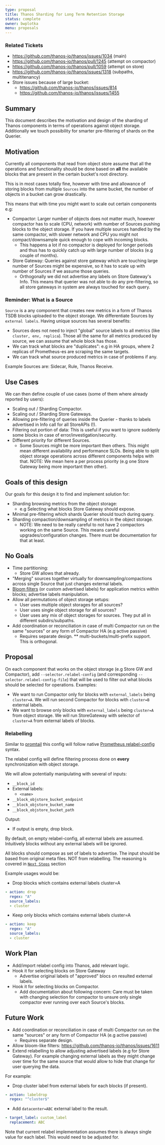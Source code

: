 ```yaml
---
type: proposal
title: Thanos Sharding for Long Term Retention Storage
status: complete
owner: bwplotka
menu: proposals
---
```


### Related Tickets

* https://github.com/thanos-io/thanos/issues/1034 (main)
* https://github.com/thanos-io/thanos/pull/1245 (attempt on compactor)
* https://github.com/thanos-io/thanos/pull/1059 (attempt on store)
* https://github.com/thanos-io/thanos/issues/1318 (subpaths, multitenancy)
* Store issues because of large bucket:
  * https://github.com/thanos-io/thanos/issues/814
  * https://github.com/thanos-io/thanos/issues/1455

## Summary

This document describes the motivation and design of the sharding of Thanos components in terms of operations against object storage. Additionally we touch possibility for smarter pre-filtering of shards on the Querier.

## Motivation

Currently all components that read from object store assume that all the operations and functionality should be done based on **all** the available blocks that are present in the certain bucket's root directory.

This is in most cases totally fine, however with time and allowance of storing blocks from multiple `Sources` into the same bucket, the number of objects in a bucket can grow drastically.

This means that with time you might want to scale out certain components e.g:

* Compactor: Larger number of objects does not matter much, however compactor has to scale (CPU, network) with number of Sources pushing blocks to the object storage. If you have multiple sources handled by the same compactor, with slower network and CPU you might not compact/downsample quick enough to cope with incoming blocks.
  * This happens a lot if no compactor is deployed for longer periods and thus has to quickly catch up with large number of blocks (e.g couple of months).
* Store Gateway: Queries against store gateway which are touching large number of Sources might be expensive, so it has to scale up with number of Sources if we assume those queries.
  * Orthogonally we did not advertise any labels on Store Gateway's Info. This means that querier was not able to do any pre-filtering, so all store gateways in system are always touched for each query.

### Reminder: What is a Source

`Source` is a any component that creates new metrics in a form of Thanos TSDB blocks uploaded to the object storage. We differentiate Sources by `external labels`. Having unique sources has several benefits:

* Sources does not need to inject "global" source labels to all metrics (like `cluster, env, replica`). Those all the same for all metrics produced by source, we can assume that whole block has those.
* We can track what blocks are "duplicates": e.g in HA groups, where 2 replicas of Prometheus-es are scraping the same targets.
* We can track what source produced metrics in case of problems if any.

Example Sources are: Sidecar, Rule, Thanos Receive.

## Use Cases

We can then define couple of use cases (some of them where already reported by users):

* Scaling out / Sharding Compactor.
* Scaling out / Sharding Store Gateways.
* Allowing pre-filtering of queries inside the Querier - thanks to labels advertised in Info call for all StoreAPIs (!).
* Filtering out portion of data: This is useful if you want to ignore suddenly some blocks in case of error/investigation/security.
* Different priority for different Sources.
  * Some Sources might be more important then others. This might mean different availability and performance SLOs. Being able to split object storage operations across different components helps with that. NOTE: We mean here a per process priority (e.g one Store Gateway being more important then other).

## Goals of this design

Our goals for this design it to find and implement solution for:

* Sharding browsing metrics from the object storage:
  * e.g Selecting what blocks Store Gateway should expose.
* Minimal pre-filtering which shards Querier should touch during query.
* Sharding compaction/downsampling of metrics in the object storage.
  * NOTE: We need to be really careful to not have 2 compactors working on the same Source. This means careful upgrades/configuration changes. There must be documentation for that at least.

## No Goals

* Time partitioning:
  * Store GW allows that already.
* "Merging" sources together virtually for downsampling/compactions across single Source that just changes external labels.
* [Bloom filters](https://github.com/thanos-io/thanos/issues/1611) (or custom advertised labels) for application metrics within blocks; advertise labels manipulation.
* Allow all permutations of object storage setups:
  * User uses multiple object storages for all sources?
  * User uses single object storage for all sources?
  * User uses any mix of object storages for sources. They put all in different subdirs/subpaths.
* Add coordination or reconciliation in case of multi Compactor run on the same "sources" or any form of Compactor HA (e.g active passive)
  * Requires separate design. ** multi-buckets/multi-prefix support. This is orthogonal.

## Proposal

On each component that works on the object storage (e.g Store GW and Compactor), add `--selector.relabel-config` (and corresponding `--selector.relabel-config-file`) that will be used to filter out what blocks should be selected for operations. Examples:

* We want to run Compactor only for blocks with `external_labels` being `cluster=A`. We will run second Compactor for blocks with `cluster=B` external labels.
* We want to browse only blocks with `external_labels` being `cluster=A` from object storage. We will run StoreGateway with selector of `cluster=A` from external labels of blocks.

### Relabelling

Similar to [promtail](https://github.com/grafana/loki/blob/main/docs/sources/clients/promtail/scraping.md#relabeling) this config will follow native [Prometheus relabel-config](https://prometheus.io/docs/prometheus/latest/configuration/configuration/#relabel_config) syntax.

The relabel config will define filtering process done on **every** synchronization with object storage.

We will allow potentially manipulating with several of inputs:

* `__block_id`
* External labels:
  * `<name>`
* `__block_objstore_bucket_endpoint`
* `__block_objstore_bucket_name`
* `__block_objstore_bucket_path`

Output:

* If output is empty, drop block.

By default, on empty relabel-config, all external labels are assumed. Intuitively blocks without any external labels will be ignored.

All blocks should compose as set of labels to advertise. The input should be based from original meta files. NOT from relabelling. The reasoning is covered in [`Next Steps`](#future-work) section

Example usages would be:

* Drop blocks which contains external labels cluster=A

```yaml
- action: drop
  regex: "A"
  source_labels:
  - cluster
```

* Keep only blocks which contains external labels cluster=A

```yaml
- action: keep
  regex: "A"
  source_labels:
  - cluster
```

## Work Plan

* Add/import relabel config into Thanos, add relevant logic.
* Hook it for selecting blocks on Store Gateway
  * Advertise original labels of "approved" blocs on resulted external labels.
* Hook it for selecting blocks on Compactor.
  * Add documentation about following concern: Care must be taken with changing selection for compactor to unsure only single compactor ever running over each Source's blocks.

## Future Work

* Add coordination or reconciliation in case of multi Compactor run on the same "sources" or any form of Compactor HA (e.g active passive)
  * Requires separate design.
* Allow bloom-like filters: https://github.com/thanos-io/thanos/issues/1611
* Extend relabelling to allow adjusting advertised labels (e.g for Store Gateway). For example changing external labels as they might change over time for the same source that would allow to hide that change for user querying the data.

For example:

* Drop cluster label from external labels for each blocks (if present).

```yaml
- action: labeldrop
  regex: "^cluster$"

```

* Add `datacenter=ABC` external label to the result.

```yaml
- target_label: custom_label
  replacement: ABC
```

Note that current relabel implementation assumes there is always single value for each label. This would need to be adjusted for.
